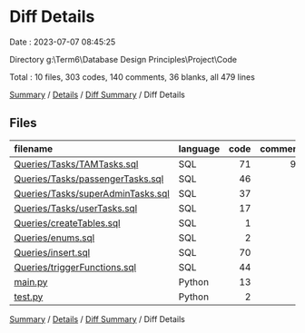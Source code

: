 # Diff Details

Date : 2023-07-07 08:45:25

Directory g:\\Term6\\Database Design Principles\\Project\\Code

Total : 10 files,  303 codes, 140 comments, 36 blanks, all 479 lines

[Summary](results.md) / [Details](details.md) / [Diff Summary](diff.md) / Diff Details

## Files
| filename | language | code | comment | blank | total |
| :--- | :--- | ---: | ---: | ---: | ---: |
| [Queries/Tasks/TAMTasks.sql](/Queries/Tasks/TAMTasks.sql) | SQL | 71 | 95 | 12 | 178 |
| [Queries/Tasks/passengerTasks.sql](/Queries/Tasks/passengerTasks.sql) | SQL | 46 | 9 | 8 | 63 |
| [Queries/Tasks/superAdminTasks.sql](/Queries/Tasks/superAdminTasks.sql) | SQL | 37 | 9 | 2 | 48 |
| [Queries/Tasks/userTasks.sql](/Queries/Tasks/userTasks.sql) | SQL | 17 | 2 | 1 | 20 |
| [Queries/createTables.sql](/Queries/createTables.sql) | SQL | 1 | 1 | 0 | 2 |
| [Queries/enums.sql](/Queries/enums.sql) | SQL | 2 | 2 | 0 | 4 |
| [Queries/insert.sql](/Queries/insert.sql) | SQL | 70 | 8 | 9 | 87 |
| [Queries/triggerFunctions.sql](/Queries/triggerFunctions.sql) | SQL | 44 | 5 | 0 | 49 |
| [main.py](/main.py) | Python | 13 | 9 | 3 | 25 |
| [test.py](/test.py) | Python | 2 | 0 | 1 | 3 |

[Summary](results.md) / [Details](details.md) / [Diff Summary](diff.md) / Diff Details